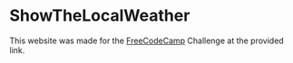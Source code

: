 # ShowTheLocalWeather
This website was made for the [FreeCodeCamp](https://www.freecodecamp.com/challenges/build-a-wikipedia-viewer) Challenge at the provided link. 
